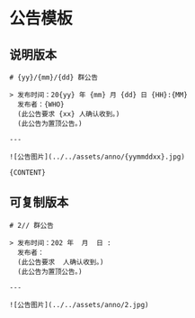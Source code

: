 # 公告模板

## 说明版本

```
# {yy}/{mm}/{dd} 群公告

> 发布时间：20{yy} 年 {mm} 月 {dd} 日 {HH}:{MM}  
  发布者：{WHO}  
  (此公告要求 {xx} 人确认收到。)  
  (此公告为置顶公告。)

---

![公告图片](../../assets/anno/{yymmddxx}.jpg)

{CONTENT}

```

## 可复制版本

```
# 2// 群公告

> 发布时间：202 年  月  日 :  
  发布者：  
  (此公告要求  人确认收到。)  
  (此公告为置顶公告。)

---

![公告图片](../../assets/anno/2.jpg)



```

<!-- markdownlint-disable-file MD040 -->
